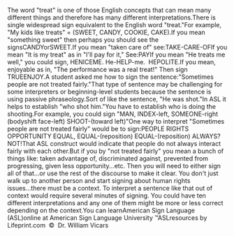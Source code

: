 The word "treat" is one of those English concepts that can mean many 
	different things and therefore has many different interpretations.There is single widespread sign equivalent to the English word "treat."For 
	example, "My kids like treats" = (SWEET, CANDY, COOKIE, CAKE).If you mean "something sweet" then perhaps you should see the signsCANDYorSWEET.If you mean "taken care of" see:TAKE-CARE-OFIf you mean "It is my treat" as in "I'll pay for it," See:PAYIf you mean "He treats me well," you could sign, HENICEME. He-HELP-me.  
			HEPOLITE.If you mean, enjoyable as in, "The performance was a real treat!" 
			Then sign TRUEENJOY.A student asked me how to sign the sentence:"Sometimes people are not treated fairly."That type of sentence may be challenging for some interpreters or 
			beginning-level students because the sentence is using passive 
			phraseology.Sort of like the sentence, "He 
	was shot."In ASL it helps to establish "who shot him."You have to establish who is doing the shooting.For example, you could sign "MAN, INDEX-left, SOMEONE-right (bodyshift 
	face-left) SHOOT-(toward left)"One way to interpret "Sometimes people are not treated fairly" would be to 
	sign:PEOPLE RIGHTS OPPORTUNITY EQUAL, EQUAL-(reposition) 
	EQUAL-(reposition) ALWAYS? NOT!That ASL construct would indicate that people do not always interact fairly 
	with each other.But if you by "not treated fairly" you mean a bunch of things like: taken 
	advantage of, discriminated against, prevented from progressing, given less 
	opportunity...etc. Then you will need to either sign all of that...or use 
	the rest of the discourse to make it clear. You don't just walk up to 
	another person and start signing about human rights issues...there must be a 
	context. To interpret a sentence like that out of context would require 
	several minutes of signing. You could have ten different interpretations and 
	any one of them might be more or less correct depending on the context.You can learnAmerican Sign Language (ASL)online at American Sign Language University ™ASLresources by Lifeprint.com  ©  Dr. William Vicars